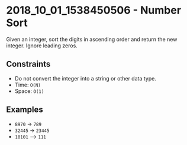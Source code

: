 # 2018_10_01_1538450506 - Number Sort
Given an integer, sort the digits in ascending order and return the new integer.  Ignore leading zeros.

## Constraints
- Do not convert the integer into a string or other data type.
- Time: `O(N)`
- Space: `O(1)`

## Examples
- `8970` -> `789`
- `32445` -> `23445`
- `10101` --> `111`
